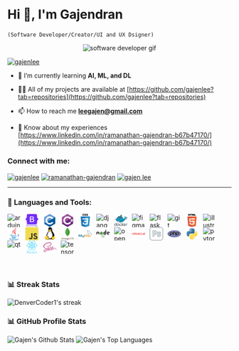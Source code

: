 

# Hi 👋, I'm Gajendran
`(Software Developer/Creator/UI and UX Dsigner)`

<p align="center"><img src="https://github.com/user-attachments/assets/a22bcea9-4279-4a53-989d-9098e11d0bac" alt="software developer gif" height="200"></p>

 
<p align="left"> <a href="https://twitter.com/gajenlee" target="blank"><img src="https://img.shields.io/twitter/follow/gajenlee?logo=twitter&style=for-the-badge" alt="gajenlee" /></a> </p>

- 🌱 I’m currently learning **AI, ML, and DL**

- 👨‍💻 All of my projects are available at [https://github.com/gajenlee?tab=repositories](https://github.com/gajenlee?tab=repositories)

- 📫 How to reach me **leegajen@gmail.com**

- 📄 Know about my experiences [https://www.linkedin.com/in/ramanathan-gajendran-b67b47170/](https://www.linkedin.com/in/ramanathan-gajendran-b67b47170/)

<h3 align="left">Connect with me:</h3>
<p align="left">
<a href="https://twitter.com/gajenlee" target=”_blank”><img align="center" src="https://raw.githubusercontent.com/rahuldkjain/github-profile-readme-generator/master/src/images/icons/Social/twitter.svg" alt="gajenlee" height="30" width="40" target=”_blank”/></a>
<a href="https://www.linkedin.com/in/ramanathan-gajendran-b67b47170/" target=”_blank”"><img align="center" src="https://raw.githubusercontent.com/rahuldkjain/github-profile-readme-generator/master/src/images/icons/Social/linked-in-alt.svg" alt="ramanathan-gajendran" height="30" width="40" target=”_blank” /></a>
<a href="https://www.youtube.com/c/gajen lee" target=”_blank”><img align="center" src="https://raw.githubusercontent.com/rahuldkjain/github-profile-readme-generator/master/src/images/icons/Social/youtube.svg" alt="gajen lee" height="30" width="40" target=”_blank”/></a>
</p>


---

<h3 align="left">🧰 Languages and Tools:</h3>

<img align="left" style="padding-right: 10px;" src="https://cdn.worldvectorlogo.com/logos/arduino-1.svg" alt="arduino" width="30" height="30"/> 
<img align="left" style="padding-right: 10px;" src="https://raw.githubusercontent.com/devicons/devicon/master/icons/bootstrap/bootstrap-plain-wordmark.svg" alt="bootstrap" width="30" height="30"/>
<img align="left" style="padding-right: 10px;" src="https://raw.githubusercontent.com/devicons/devicon/master/icons/c/c-original.svg" alt="c" width="30" height="30"/> 
<img align="left" style="padding-right: 10px;" src="https://raw.githubusercontent.com/devicons/devicon/master/icons/csharp/csharp-original.svg" alt="csharp" width="30" height="30"/>
<img align="left" style="padding-right: 10px;" src="https://raw.githubusercontent.com/devicons/devicon/master/icons/css3/css3-original-wordmark.svg" alt="css3" width="30" height="30"/>
<img align="left" style="padding-right: 10px;" src="https://cdn.worldvectorlogo.com/logos/django.svg" alt="django" width="30" height="30"/>
<img align="left" style="padding-right: 10px;" src="https://raw.githubusercontent.com/devicons/devicon/master/icons/docker/docker-original-wordmark.svg" alt="docker" width="30" height="30"/> 
<img align="left" style="padding-right: 10px;" src="https://www.vectorlogo.zone/logos/figma/figma-icon.svg" alt="figma" width="30" height="30"/> 
<img align="left" style="padding-right: 10px;" src="https://www.vectorlogo.zone/logos/pocoo_flask/pocoo_flask-icon.svg" alt="flask" width="30" height="30"/>
<img align="left" style="padding-right: 10px;" src="https://www.vectorlogo.zone/logos/git-scm/git-scm-icon.svg" alt="git" width="30" height="30"/>
<img align="left" style="padding-right: 10px;" src="https://raw.githubusercontent.com/devicons/devicon/master/icons/html5/html5-original-wordmark.svg" alt="html5" width="30" height="30"/>
<img align="left" style="padding-right: 10px;" src="https://www.vectorlogo.zone/logos/adobe_illustrator/adobe_illustrator-icon.svg" alt="illustrator" width="30" height="30"/>
<img align="left" style="padding-right: 10px;" src="https://raw.githubusercontent.com/devicons/devicon/master/icons/java/java-original.svg" alt="java" width="30" height="30"/>
<img align="left" style="padding-right: 10px;" src="https://raw.githubusercontent.com/devicons/devicon/master/icons/javascript/javascript-original.svg" alt="javascript" width="30" height="30"/>
<img align="left" style="padding-right: 10px;" src="https://raw.githubusercontent.com/devicons/devicon/master/icons/linux/linux-original.svg" alt="linux" width="30" height="30"/>
<img align="left" style="padding-right: 10px;" src="https://raw.githubusercontent.com/devicons/devicon/master/icons/mongodb/mongodb-original-wordmark.svg" alt="mongodb" width="30" height="30"/>
<img align="left" style="padding-right: 10px;" src="https://raw.githubusercontent.com/devicons/devicon/master/icons/mysql/mysql-original-wordmark.svg" alt="mysql" width="30" height="30"/>
<img align="left" style="padding-right: 10px;" src="https://raw.githubusercontent.com/devicons/devicon/master/icons/nodejs/nodejs-original-wordmark.svg" alt="nodejs" width="30" height="30"/>
<img align="left" style="padding-right: 10px;" src="https://www.vectorlogo.zone/logos/opencv/opencv-icon.svg" alt="opencv" width="30" height="30"/>
<img align="left" style="padding-right: 10px;" src="https://raw.githubusercontent.com/devicons/devicon/master/icons/oracle/oracle-original.svg" alt="oracle" width="30" height="30"/>
<img align="left" style="padding-right: 10px;" src="https://raw.githubusercontent.com/devicons/devicon/master/icons/photoshop/photoshop-line.svg" alt="photoshop" width="30" height="30"/>
<img align="left" style="padding-right: 10px;" src="https://raw.githubusercontent.com/devicons/devicon/master/icons/php/php-original.svg" alt="php" width="30" height="30"/>
<img align="left" style="padding-right: 10px;" src="https://raw.githubusercontent.com/devicons/devicon/master/icons/python/python-original.svg" alt="python" width="30" height="30"/>
<img align="left" style="padding-right: 10px;" src="https://www.vectorlogo.zone/logos/pytorch/pytorch-icon.svg" alt="pytorch" width="30" height="30"/>
<img align="left" style="padding-right: 10px;" src="https://upload.wikimedia.org/wikipedia/commons/0/0b/Qt_logo_2016.svg" alt="qt" width="30" height="30"/>
<img align="left" style="padding-right: 10px;" src="https://raw.githubusercontent.com/devicons/devicon/master/icons/react/react-original-wordmark.svg" alt="react" width="30" height="30"/>
<img align="left" style="padding-right: 10px;" src="https://raw.githubusercontent.com/devicons/devicon/master/icons/sass/sass-original.svg" alt="sass" width="30" height="30"/>
<img align="left" style="padding-right: 10px;" src="https://www.vectorlogo.zone/logos/tensorflow/tensorflow-icon.svg" alt="tensorflow" width="30" height="30"/>


#     

### 📊 Streak Stats
<p>
  <img title="🔥 Get streak stats for your profile at git.io/streak-stats" alt="DenverCoder1's streak" src="https://github-readme-streak-stats-9m8ugfa77-denvercoder1.vercel.app/?user=gajenlee&theme=monokai-metallian&hide_border=true"/>
</p>

### 📊 GitHub Profile Stats
<p>
  <img alt="Gajen's Github Stats" src="https://denvercoder1-github-readme-stats.vercel.app/api/?username=gajenlee&show_icons=true&include_all_commits=true&count_private=true&theme=react&hide_border=true&bg_color=1F222E&title_color=F85D7F&icon_color=F8D866" height="192px"/>
  <img alt="Gajen's Top Languages" src="https://denvercoder1-github-readme-stats.vercel.app/api/top-langs/?username=gajenlee&langs_count=8&layout=compact&theme=react&hide_border=true&bg_color=1F222E&title_color=F85D7F&icon_color=F8D866&hide=Jupyter%20Notebook,Roff" height="192px"/>
</p>
